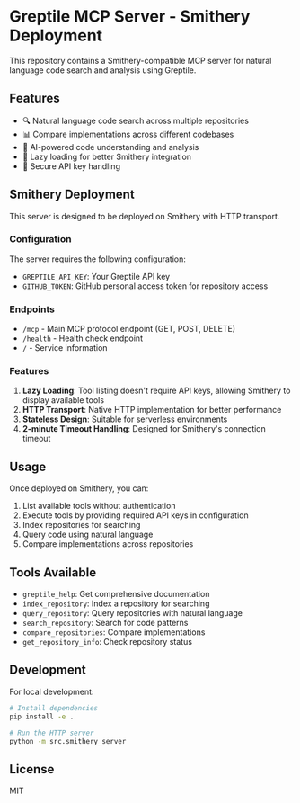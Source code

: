# Greptile MCP Server - Smithery Deployment

This repository contains a Smithery-compatible MCP server for natural language code search and analysis using Greptile.

## Features

- 🔍 Natural language code search across multiple repositories
- 📊 Compare implementations across different codebases
- 🤖 AI-powered code understanding and analysis
- 🚀 Lazy loading for better Smithery integration
- 🔐 Secure API key handling

## Smithery Deployment

This server is designed to be deployed on Smithery with HTTP transport.

### Configuration

The server requires the following configuration:

- `GREPTILE_API_KEY`: Your Greptile API key
- `GITHUB_TOKEN`: GitHub personal access token for repository access

### Endpoints

- `/mcp` - Main MCP protocol endpoint (GET, POST, DELETE)
- `/health` - Health check endpoint
- `/` - Service information

### Features

1. **Lazy Loading**: Tool listing doesn't require API keys, allowing Smithery to display available tools
2. **HTTP Transport**: Native HTTP implementation for better performance
3. **Stateless Design**: Suitable for serverless environments
4. **2-minute Timeout Handling**: Designed for Smithery's connection timeout

## Usage

Once deployed on Smithery, you can:

1. List available tools without authentication
2. Execute tools by providing required API keys in configuration
3. Index repositories for searching
4. Query code using natural language
5. Compare implementations across repositories

## Tools Available

- `greptile_help`: Get comprehensive documentation
- `index_repository`: Index a repository for searching
- `query_repository`: Query repositories with natural language
- `search_repository`: Search for code patterns
- `compare_repositories`: Compare implementations
- `get_repository_info`: Check repository status

## Development

For local development:

```bash
# Install dependencies
pip install -e .

# Run the HTTP server
python -m src.smithery_server
```

## License

MIT
